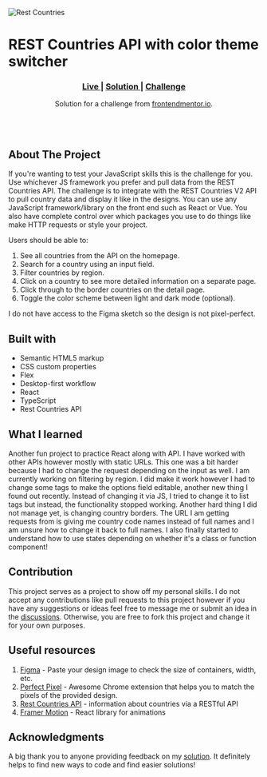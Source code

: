 ![Rest Countries](https://github.com/catherineisonline/rest-countries/blob/main/public/project-preview.png?raw=true")

# REST Countries API with color theme switcher

<div align="center">
  <h3>
    <a href="https://restful-countries.vercel.app/" color="white">
      Live
    </a>
    <span> | </span>
    <a href="https://www.frontendmentor.io/solutions/rest-countries-api-with-color-theme-switcher-SySqXmn49">
      Solution
    </a>
   <span> | </span>
    <a href="https://www.frontendmentor.io/challenges/rest-countries-api-with-color-theme-switcher-5cacc469fec04111f7b848ca">
      Challenge
    </a>
  </h3>
</div>
<div align="center">
   Solution for a challenge from  <a href="https://www.frontendmentor.io/" target="_blank">frontendmentor.io</a>.
</div>
<br>
<br>
<br>

## About The Project

If you're wanting to test your JavaScript skills this is the challenge for you. Use whichever JS framework you prefer and pull data from the REST Countries API. 
The challenge is to integrate with the REST Countries V2 API to pull country data and display it like in the designs.
You can use any JavaScript framework/library on the front end such as React or Vue. You also have complete control over which packages you use to do things like make HTTP requests or style your project.

Users should be able to:
1. See all countries from the API on the homepage.
2. Search for a country using an input field.
3. Filter countries by region.
4. Click on a country to see more detailed information on a separate page.
5. Click through to the border countries on the detail page.
6. Toggle the color scheme between light and dark mode (optional).

I do not have access to the Figma sketch so the design is not pixel-perfect.

## Built with
- Semantic HTML5 markup
- CSS custom properties
- Flex
- Desktop-first workflow
- React
- TypeScript
- Rest Countries API

## What I learned
Another fun project to practice React along with API. I have worked with other APIs however mostly with static URLs. This one was a bit harder because I had to change the request depending on the input as well. I am currently working on filtering by region. I did make it work however I had to change some tags to make the options field editable, another new thing I found out recently. Instead of changing it via JS, I tried to change it to list tags but instead, the functionality stopped working. Another hard thing I did not manage yet, is changing country borders. The URL I am getting requests from is giving me country code names instead of full names and I am unsure how to change it back to full names.
I also finally started to understand how to use states depending on whether it's a class or function component!

## Contribution
This project serves as a project to show off my personal skills. I do not accept any contributions like pull requests to this project however if you have any suggestions or ideas feel free to message me or submit an idea in the [discussions](https://github.com/catherineisonline/rest-countries/discussions). Otherwise, you are free to fork this project and change it for your own purposes. 

## Useful resources
1. <a href="https://www.figma.com/">Figma</a> - Paste your design image to check the size of containers, width, etc.
2. <a href="https://chrome.google.com/webstore/detail/perfectpixel-by-welldonec/dkaagdgjmgdmbnecmcefdhjekcoceebi">Perfect Pixel</a> - Awesome Chrome extension that helps you to match the pixels of the provided design.
3. <a href="https://restcountries.com/">Rest Countries API</a> - information about countries via a RESTful API
4. <a href="https://www.framer.com/motion/">Framer Motion</a> - React library for animations

## Acknowledgments

A big thank you to anyone providing feedback on my <a href="https://www.frontendmentor.io/solutions/rest-countries-api-with-color-theme-switcher-SySqXmn49">solution</a>. It definitely helps to find new ways to code and find easier solutions!
